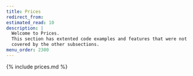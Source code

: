 ```yaml
---
title: Prices
redirect_from:
estimated_read: 10
description: |
  Welcome to Prices.
  This section has extented code examples and features that were not
  covered by the other subsections.
menu_order: 2300
---
```


{% include prices.md %}
